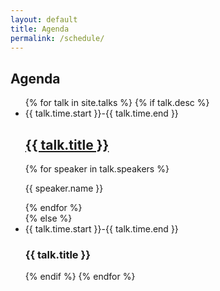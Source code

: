 ```yaml
---
layout: default
title: Agenda
permalink: /schedule/
---
```


<section class="schedule">
  <h1>Agenda</h1>
  <ul class="schedule__table">
    {% for talk in site.talks %}
      {% if talk.desc %}
        <li>
          <div class="schedule__time"><div>{{ talk.time.start }}<span>-</span>{{ talk.time.end }}</div></div>
          <div class="schedule__data">
            <a href="{{ talk.url }}"><h2>{{ talk.title }}</h2></a>
            {% for speaker in talk.speakers %}
              <p class="schedule__author">{{ speaker.name }}</p>
            {% endfor %}
          </div>
        </li>
      {% else %}
        <li>
          <div class="schedule__time"><span>{{ talk.time.start }}<span>-</span>{{ talk.time.end }}</span></div>
          <div class="schedule__data">
            <h3>{{ talk.title }}</h3>
          </div>
        </li>
      {% endif %}
    {% endfor %}
  </ul>
</section>
